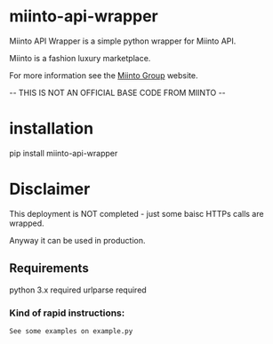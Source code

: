 # miinto-api-wrapper
Miinto API Wrapper is a simple python wrapper for Miinto API.

Miinto is a fashion luxury marketplace.

For more information see the [Miinto Group](https://www.miinto-group.com/) website.

-- THIS IS NOT AN OFFICIAL BASE CODE FROM MIINTO --

# installation

pip install miinto-api-wrapper

# Disclaimer

This deployment is NOT completed - just some baisc HTTPs calls are wrapped. 

Anyway it can be used in production.

## Requirements

python 3.x required
urlparse required

### Kind of rapid instructions:

```
See some examples on example.py
```
